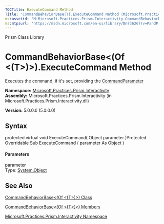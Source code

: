```yaml
---
TOCTitle: ExecuteCommand Method
Title: 'CommandBehaviorBase(T).ExecuteCommand Method (Microsoft.Practices.Prism.Interactivity)'
ms:assetid: 'M:Microsoft.Practices.Prism.Interactivity.CommandBehaviorBase\`1.ExecuteCommand(System.Object)'
ms:mtpsurl: 'https://msdn.microsoft.com/en-us/library/Dn736267(v=PandP.50)'
---
```


Prism Class Library

CommandBehaviorBase&lt;(Of &lt;(T&gt;)&gt;).ExecuteCommand Method
=====================================================================

Executes the command, if it's set, providing the [CommandParameter](https://msdn.microsoft.com/p:microsoft.practices.prism.interactivity.commandbehaviorbase%601.commandparameter)

**Namespace:** [Microsoft.Practices.Prism.Interactivity](https://msdn.microsoft.com/n:microsoft.practices.prism.interactivity)
**Assembly:** Microsoft.Practices.Prism.Interactivity (in Microsoft.Practices.Prism.Interactivity.dll)

**Version:** 5.0.0.0 (5.0.0.0)

## Syntax


<span id="syntaxToggle"></span>protected virtual void ExecuteCommand( Object parameter )Protected Overridable Sub ExecuteCommand ( parameter As Object )
#### Parameters

parameter  
Type: [System.Object](http://msdn2.microsoft.com/en-us/library/e5kfa45b)

See Also
--------


[CommandBehaviorBase&lt;(Of &lt;(T&gt;)&gt;) Class](https://msdn.microsoft.com/t:microsoft.practices.prism.interactivity.commandbehaviorbase%601)

[CommandBehaviorBase&lt;(Of &lt;(T&gt;)&gt;) Members](https://msdn.microsoft.com/allmembers.t:microsoft.practices.prism.interactivity.commandbehaviorbase%601)

[Microsoft.Practices.Prism.Interactivity Namespace](https://msdn.microsoft.com/n:microsoft.practices.prism.interactivity)

